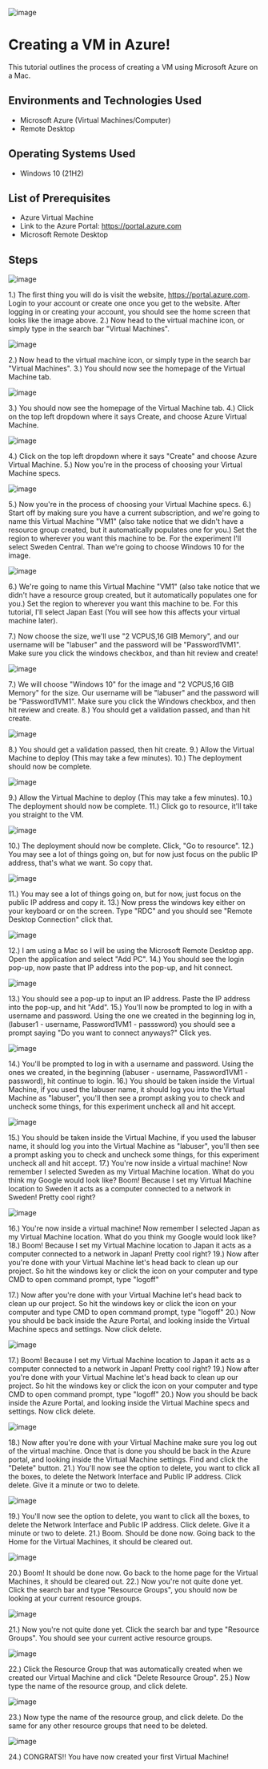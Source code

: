 ![image](https://i.imgur.com/HLsTXdH.png)



<h1>Creating a VM in Azure!</h1>
This tutorial outlines the process of creating a VM using Microsoft Azure on a Mac.<br />



<h2>Environments and Technologies Used</h2>

- Microsoft Azure (Virtual Machines/Computer)
- Remote Desktop
<h2>Operating Systems Used </h2>

- Windows 10</b> (21H2)

<h2>List of Prerequisites</h2>

- Azure Virtual Machine
- Link to the Azure Portal: https://portal.azure.com
- Microsoft Remote Desktop

<h2>Steps</h2>



![image](https://i.imgur.com/BqUa64Y.png)



1.) The first thing you will do is visit the website, https://portal.azure.com. Login to your account or create one once you get to the website. After logging in or creating your account, you should see the home screen that looks like the image above.
2.) Now head to the virtual machine icon, or simply type in the search bar "Virtual Machines".



![image](https://i.imgur.com/bVQrMdu.png)



2.) Now head to the virtual machine icon, or simply type in the search bar "Virtual Machines".
3.) You should now see the homepage of the Virtual Machine tab.



![image](https://i.imgur.com/NpJNDW8.png)



3.) You should now see the homepage of the Virtual Machine tab.
4.) Click on the top left dropdown where it says Create, and choose Azure Virtual Machine.



![image](https://i.imgur.com/49ZyZJ3.png)



4.) Click on the top left dropdown where it says "Create" and choose Azure Virtual Machine.
5.) Now you're in the process of choosing your Virtual Machine specs.



![image](https://i.imgur.com/hePU6LU.png)



5.) Now you're in the process of choosing your Virtual Machine specs.
6.) Start off by making sure you have a current subscription, and we're going to name this Virtual Machine "VM1" (also take notice that we didn't have a resource group created, but it automatically populates one for you.) Set the region to wherever you want this machine to be. For the experiment I'll select Sweden Central. Than we're going to choose Windows 10 for the image.



![image](https://i.imgur.com/3qQm04x.png)

  

6.) We're going to name this Virtual Machine "VM1" (also take notice that we didn't have a resource group created, but it automatically populates one for you.) Set the region to wherever you want this machine to be. For this tutorial, I'll select Japan East (You will see how this affects your virtual machine later).

7.) Now choose the size, we'll use "2 VCPUS,16 GIB Memory", and our username will be "labuser" and the password will be "Password1VM1". Make sure you click the windows checkbox, and than hit review and create!
  


![image](https://i.imgur.com/uqpFYhu.png)



7.) We will choose "Windows 10" for the image and "2 VCPUS,16 GIB Memory" for the size. Our username will be "labuser" and the password will be "Password1VM1". Make sure you click the Windows checkbox, and then hit review and create.
8.) You should get a validation passed, and than hit create.
  
 

![image](https://i.imgur.com/CFmqrGE.png)

 

8.) You should get a validation passed, then hit create.
9.) Allow the Virtual Machine to deploy (This may take a few minutes).
10.) The deployment should now be complete.



![image](https://i.imgur.com/8HAcMDr.png)



9.) Allow the Virtual Machine to deploy (This may take a few minutes).
10.) The deployment should now be complete.
11.) Click go to resource, it'll take you straight to the VM.



![image](https://i.imgur.com/0pB1qtc.png)



10.) The deployment should now be complete. Click, "Go to resource".
12.) You may see a lot of things going on, but for now just focus on the public IP address, that's what we want. So copy that.
  


![image](https://i.imgur.com/M7DHJUB.png)



11.) You may see a lot of things going on, but for now, just focus on the public IP address and copy it. 
13.) Now press the windows key either on your keyboard or on the screen. Type "RDC" and you should see "Remote Desktop Connection" click that.



![image](https://i.imgur.com/lJCrb00.png)



12.) I am using a Mac so I will be using the Microsoft Remote Desktop app. Open the application and select "Add PC".
14.) You should see the login pop-up, now paste that IP address into the pop-up, and hit connect.
  


![image](https://i.imgur.com/ZYWrqpx.png)



13.) You should see a pop-up to input an IP address. Paste the IP address into the pop-up, and hit "Add".
15.) You'll now be prompted to log in with a username and password. Using the one we created in the beginning log in, (labuser1 - username, Password1VM1 - passsword) you should see a prompt saying "Do you want to connect anyways?" Click yes.
  


![image](https://i.imgur.com/qaoGD9r.png)



14.) You'll be prompted to log in with a username and password. Using the ones we created, in the beginning (labuser - username, Password1VM1 - password), hit continue to login. 
16.) You should be taken inside the Virtual Machine, if you used the labuser name, it should log you into the Virtual Machine as "labuser", you'll then see a prompt asking you to check and uncheck some things, for this experiment uncheck all and hit accept.

  

![image](https://i.imgur.com/SwdqUty.png)



15.) You should be taken inside the Virtual Machine, if you used the labuser name, it should log you into the Virtual Machine as "labuser", you'll then see a prompt asking you to check and uncheck some things, for this experiment uncheck all and hit accept.
17.) You're now inside a virtual machine! Now remember I selected Sweden as my Virtual Machine location. What do you think my Google would look like? Boom! Because I set my Virtual Machine location to Sweden it acts as a computer connected to a network in Sweden! Pretty cool right?



![image](https://i.imgur.com/PmjJwF1.png)



16.) You're now inside a virtual machine! Now remember I selected Japan as my Virtual Machine location. What do you think my Google would look like?
18.) Boom! Because I set my Virtual Machine location to Japan it acts as a computer connected to a network in Japan! Pretty cool right? 
19.) Now after you're done with your Virtual Machine let's head back to clean up our project. So hit the windows key or click the icon on your computer and type CMD to open command prompt, type "logoff"



17.) Now after you're done with your Virtual Machine let's head back to clean up our project. So hit the windows key or click the icon on your computer and type CMD to open command prompt, type "logoff"
20.) Now you should be back inside the Azure Portal, and looking inside the Virtual Machine specs and settings. Now click delete.



![image](https://i.imgur.com/ESWex7r.png)



17.) Boom! Because I set my Virtual Machine location to Japan it acts as a computer connected to a network in Japan! Pretty cool right? 
19.) Now after you're done with your Virtual Machine let's head back to clean up our project. So hit the windows key or click the icon on your computer and type CMD to open command prompt, type "logoff"
20.) Now you should be back inside the Azure Portal, and looking inside the Virtual Machine specs and settings. Now click delete.



![image](https://i.imgur.com/mSvgDeb.png)



18.) Now after you're done with your Virtual Machine make sure you log out of the virtual machine. Once that is done you should be back in the Azure portal, and looking inside the Virtual Machine settings. Find and click the "Delete" button. 
21.) You'll now see the option to delete, you want to click all the boxes, to delete the Network Interface and Public IP address. Click delete. Give it a minute or two to delete.


![image](https://i.imgur.com/qjT77O9.png)



19.) You'll now see the option to delete, you want to click all the boxes, to delete the Network Interface and Public IP address. Click delete. Give it a minute or two to delete.
21.) Boom. Should be done now. Going back to the Home for the Virtual Machines, it should be cleared out.



![image](https://i.imgur.com/M2xc017.png)



20.) Boom! It should be done now. Go back to the home page for the Virtual Machines, it should be cleared out.
22.) Now you're not quite done yet. Click the search bar and type "Resource Groups", you should now be looking at your current resource groups.



![image](https://i.imgur.com/XuOHq1c.png)



21.) Now you're not quite done yet. Click the search bar and type "Resource Groups". You should see your current active resource groups.



![image](https://i.imgur.com/km5vweT.png)



22.) Click the Resource Group that was automatically created when we created our Virtual Machine and click "Delete Resource Group".
25.) Now type the name of the resource group, and click delete.



![image](https://i.imgur.com/B42lKhM.png)



23.) Now type the name of the resource group, and click delete. Do the same for any other resource groups that need to be deleted.



![image](https://i.imgur.com/yaKQ26C.png)



24.) CONGRATS!! You have now created your first Virtual Machine!
